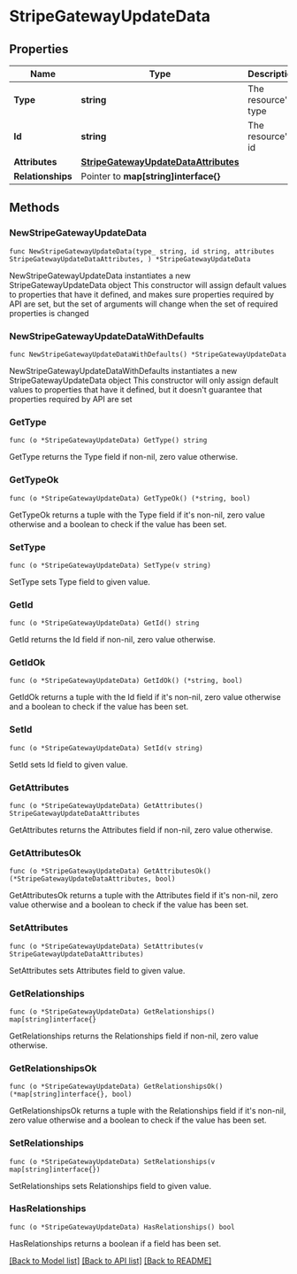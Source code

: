 # StripeGatewayUpdateData

## Properties

Name | Type | Description | Notes
------------ | ------------- | ------------- | -------------
**Type** | **string** | The resource&#39;s type | [default to "stripe_gateways"]
**Id** | **string** | The resource&#39;s id | 
**Attributes** | [**StripeGatewayUpdateDataAttributes**](StripeGatewayUpdateDataAttributes.md) |  | 
**Relationships** | Pointer to **map[string]interface{}** |  | [optional] 

## Methods

### NewStripeGatewayUpdateData

`func NewStripeGatewayUpdateData(type_ string, id string, attributes StripeGatewayUpdateDataAttributes, ) *StripeGatewayUpdateData`

NewStripeGatewayUpdateData instantiates a new StripeGatewayUpdateData object
This constructor will assign default values to properties that have it defined,
and makes sure properties required by API are set, but the set of arguments
will change when the set of required properties is changed

### NewStripeGatewayUpdateDataWithDefaults

`func NewStripeGatewayUpdateDataWithDefaults() *StripeGatewayUpdateData`

NewStripeGatewayUpdateDataWithDefaults instantiates a new StripeGatewayUpdateData object
This constructor will only assign default values to properties that have it defined,
but it doesn't guarantee that properties required by API are set

### GetType

`func (o *StripeGatewayUpdateData) GetType() string`

GetType returns the Type field if non-nil, zero value otherwise.

### GetTypeOk

`func (o *StripeGatewayUpdateData) GetTypeOk() (*string, bool)`

GetTypeOk returns a tuple with the Type field if it's non-nil, zero value otherwise
and a boolean to check if the value has been set.

### SetType

`func (o *StripeGatewayUpdateData) SetType(v string)`

SetType sets Type field to given value.


### GetId

`func (o *StripeGatewayUpdateData) GetId() string`

GetId returns the Id field if non-nil, zero value otherwise.

### GetIdOk

`func (o *StripeGatewayUpdateData) GetIdOk() (*string, bool)`

GetIdOk returns a tuple with the Id field if it's non-nil, zero value otherwise
and a boolean to check if the value has been set.

### SetId

`func (o *StripeGatewayUpdateData) SetId(v string)`

SetId sets Id field to given value.


### GetAttributes

`func (o *StripeGatewayUpdateData) GetAttributes() StripeGatewayUpdateDataAttributes`

GetAttributes returns the Attributes field if non-nil, zero value otherwise.

### GetAttributesOk

`func (o *StripeGatewayUpdateData) GetAttributesOk() (*StripeGatewayUpdateDataAttributes, bool)`

GetAttributesOk returns a tuple with the Attributes field if it's non-nil, zero value otherwise
and a boolean to check if the value has been set.

### SetAttributes

`func (o *StripeGatewayUpdateData) SetAttributes(v StripeGatewayUpdateDataAttributes)`

SetAttributes sets Attributes field to given value.


### GetRelationships

`func (o *StripeGatewayUpdateData) GetRelationships() map[string]interface{}`

GetRelationships returns the Relationships field if non-nil, zero value otherwise.

### GetRelationshipsOk

`func (o *StripeGatewayUpdateData) GetRelationshipsOk() (*map[string]interface{}, bool)`

GetRelationshipsOk returns a tuple with the Relationships field if it's non-nil, zero value otherwise
and a boolean to check if the value has been set.

### SetRelationships

`func (o *StripeGatewayUpdateData) SetRelationships(v map[string]interface{})`

SetRelationships sets Relationships field to given value.

### HasRelationships

`func (o *StripeGatewayUpdateData) HasRelationships() bool`

HasRelationships returns a boolean if a field has been set.


[[Back to Model list]](../README.md#documentation-for-models) [[Back to API list]](../README.md#documentation-for-api-endpoints) [[Back to README]](../README.md)


